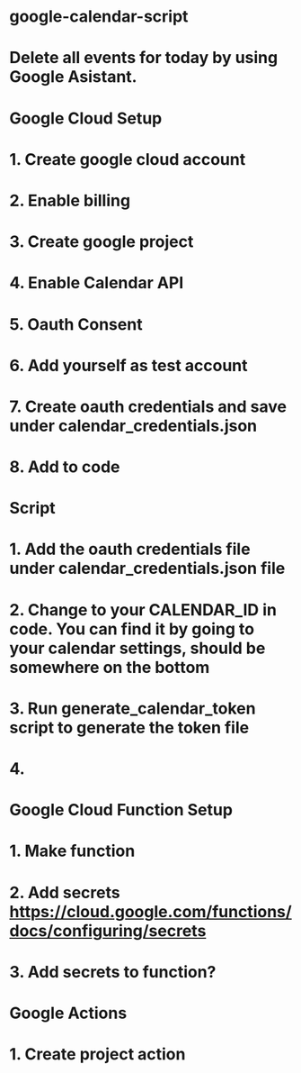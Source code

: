 # google-calendar-script

# Delete all events for today by using Google Asistant.

# Google Cloud Setup
# 1. Create google cloud account
# 2. Enable billing
# 3. Create google project
# 4. Enable Calendar API
# 5. Oauth Consent
# 6. Add yourself as test account
# 7. Create oauth credentials and save under calendar_credentials.json
# 8. Add to code

# Script
# 1. Add the oauth credentials file under calendar_credentials.json file
# 2. Change to your CALENDAR_ID in code. You can find it by going to your calendar settings, should be somewhere on the bottom
# 3. Run generate_calendar_token script to generate the token file
# 4. 

# Google Cloud Function Setup
# 1. Make function
# 2. Add secrets https://cloud.google.com/functions/docs/configuring/secrets
# 3. Add secrets to function?

# Google Actions
# 1. Create project action